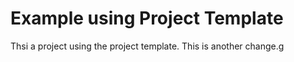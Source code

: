 # Example using Project Template

Thsi a project using the project template. This is another change.g
